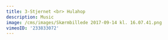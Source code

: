 ```yaml
---
title: 3-Stjernet <br> Hulahop
description: Music
image: /cms/images/Skærmbillede 2017-09-14 kl. 16.07.41.png
vimeoID: '233833072'
---
```



